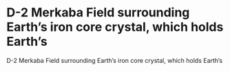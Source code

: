 # D-2 Merkaba Field surrounding Earth’s iron core crystal, which holds Earth’s

D-2 Merkaba Field surrounding Earth’s iron core crystal, which holds Earth’s
